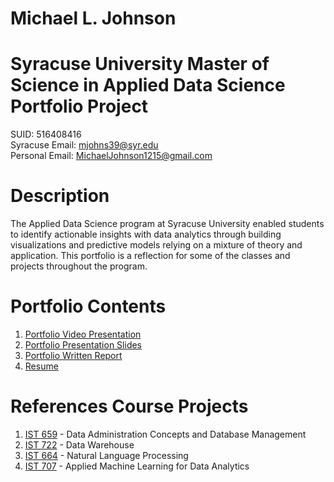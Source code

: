 # Michael L. Johnson
# Syracuse University Master of Science in Applied Data Science Portfolio Project
SUID: 516408416  
Syracuse Email: mjohns39@syr.edu  
Personal Email: MichaelJohnson1215@gmail.com  
# Description
The Applied Data Science program at Syracuse University enabled students to identify actionable insights with data analytics through building visualizations and predictive models relying on a mixture of theory and application. This portfolio is a reflection for some of the classes and projects throughout the program.
# Portfolio Contents
1. [Portfolio Video Presentation](https://drive.google.com/file/d/14ioz3c2meWCFheVwB77K2kknmT0uczdD/view)
2. [Portfolio Presentation Slides](https://github.com/AirJohnson3/Portfolio_Project/blob/master/Michael_Johnson_Portfolio_Presentation.pdf)
3. [Portfolio Written Report](https://github.com/AirJohnson3/Portfolio_Project/blob/master/Michael_Johnson_Portfolio_Report.pdf)
4. [Resume](https://github.com/AirJohnson3/Portfolio_Project/blob/master/Michael_Johnson_Portfolio_Resume.pdf)
# References Course Projects
1. [IST 659](https://github.com/AirJohnson3/Portfolio_Project/tree/master/IST_659) - Data Administration Concepts and Database Management
2. [IST 722](https://github.com/AirJohnson3/Portfolio_Project/tree/master/IST_722) - Data Warehouse
3. [IST 664](https://github.com/AirJohnson3/Portfolio_Project/tree/master/IST_664) - Natural Language Processing
4. [IST 707](https://github.com/AirJohnson3/Portfolio_Project/tree/master/IST_707) - Applied Machine Learning for Data Analytics
